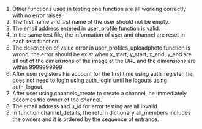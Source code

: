 1. Other functions used in testing one function are all working correctly with no error raises. 
2. The first name and last name of the user should not be empty. 
3. The email address entered in user_profile function is valid. 
4. In the same test file, the information of user and channel are reset in each test function. 
5. The description of value error in user_profiles_uploadphoto function is wrong, the error should be exist when x_start, y_start, x_end, y_end are all out of the dimensions of the image at the URL and the dimensions are within 9999999999
6. After user registers his account for the first time using auth_register, he does not need to login using auth_login until he logouts using auth_logout. 
7. After user using channels_create to create a channel, he immediately becomes the owner of the channel. 
8. The email address and u_id for error testing are all invalid. 
9. In function channel_details, the return dictionary all_members includes the owners and it is ordered by the sequence of entrance. 
